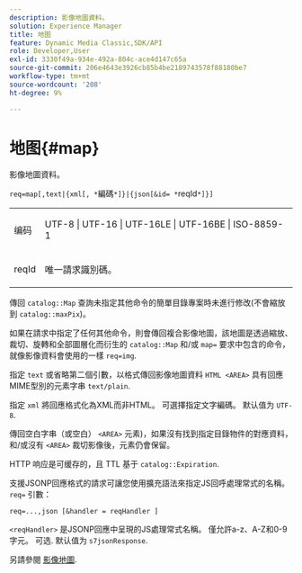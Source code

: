 ```yaml
---
description: 影像地圖資料。
solution: Experience Manager
title: 地图
feature: Dynamic Media Classic,SDK/API
role: Developer,User
exl-id: 3330f49a-934e-492a-804c-ace4d147c65a
source-git-commit: 206e4643e3926cb85b4be2189743578f88180be7
workflow-type: tm+mt
source-wordcount: '208'
ht-degree: 9%

---
```


# 地图{#map}

影像地圖資料。

`req=map[,text|{xml[, *`編碼`*]}|{json[&id= *`reqId`*]}]`

<table id="simpletable_10F2152FDF33411491FBBAFD173CA5ED"> 
 <tr class="strow"> 
  <td class="stentry"> <p><span class="codeph"><span class="varname"> 编码</span></span> </p> </td> 
  <td class="stentry"> <p><span class="codeph"> UTF-8 | UTF-16 | UTF-16LE | UTF-16BE | ISO-8859-1</span> </p></td> 
 </tr> 
 <tr class="strow"> 
  <td class="stentry"> <p><span class="codeph"><span class="varname"> reqId</span></span> </p></td> 
  <td class="stentry"> <p>唯一請求識別碼。 </p></td> 
 </tr> 
</table>

傳回 `catalog::Map` 查詢未指定其他命令的簡單目錄專案時未進行修改(不會縮放到 `catalog::maxPix`)。

如果在請求中指定了任何其他命令，則會傳回複合影像地圖，該地圖是透過縮放、裁切、旋轉和全部圖層化而衍生的 `catalog::Map` 和/或 `map=` 要求中包含的命令，就像影像資料會使用的一樣 `req=img`.

指定 `text` 或省略第二個引數，以格式傳回影像地圖資料 `HTML <AREA>` 具有回應MIME型別的元素字串 `text/plain`.

指定 `xml` 將回應格式化為XML而非HTML。 可選擇指定文字編碼。 默认值为 `UTF-8`.

傳回空白字串（或空白） `<AREA>` 元素)，如果沒有找到指定目錄物件的對應資料，和/或沒有 `<AREA>` 裁切影像後，元素仍會保留。

HTTP 响应是可缓存的，且 TTL 基于 `catalog::Expiration`.

支援JSONP回應格式的請求可讓您使用擴充語法來指定JS回呼處理常式的名稱。 `req=` 引數：

`req=...,json [&handler = reqHandler ]`

`<reqHandler>` 是JSONP回應中呈現的JS處理常式名稱。 僅允許a-z、A-Z和0-9字元。 可选. 默认值为 `s7jsonResponse`.

另請參閱 [影像地圖](../../../../../../is-api/http-ref/image-serving-api-ref/c-http-protocol-reference/c-syntax-and-features/r-image-maps.md#reference-ff7d1bac2a064104b0c508a81316fdab).
